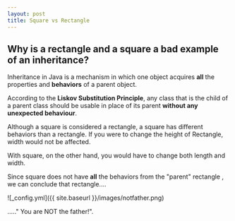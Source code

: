 ```yaml
---
layout: post
title: Square vs Rectangle 
---
```


##  Why is a rectangle and a square a bad example of an inheritance?  

Inheritance in Java is a mechanism in which one object acquires **all** the properties and **behaviors** of a parent object. 

According to the __Liskov Substitution Principle__, any class that is the child of a parent class should be usable in place of its parent __without any unexpected behaviour__.
  
  
  
  
  
Although a square is considered a rectangle, a square has different behaviors than a rectangle. 
If you were to change the height of Rectangle, width would not be affected.  
  
With square, on the other hand, you would have to change both length and width.


Since square does not have **all** the behaviors from the "parent" rectangle ,  
we can conclude that rectangle.... 
   
![_config.yml]({{ site.baseurl }}/images/notfather.png)  

....." You are NOT the father!". 



